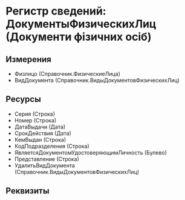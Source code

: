 ﻿# Регистр сведений: ДокументыФизическихЛиц (Документи фізичних осіб)

## Измерения

- Физлицо (Справочник.ФизическиеЛица)
- ВидДокумента (Справочник.ВидыДокументовФизическихЛиц)

## Ресурсы

- Серия (Строка)
- Номер (Строка)
- ДатаВыдачи (Дата)
- СрокДействия (Дата)
- КемВыдан (Строка)
- КодПодразделения (Строка)
- ЯвляетсяДокументомУдостоверяющимЛичность (Булево)
- Представление (Строка)
- УдалитьВидДокумента (Справочник.ВидыДокументовФизическихЛиц)

## Реквизиты


